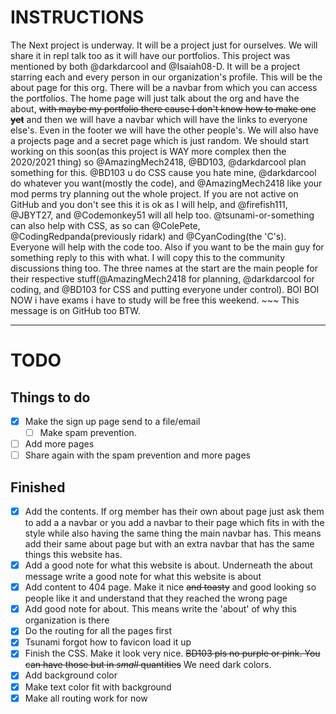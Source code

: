 # INSTRUCTIONS

The Next project is underway. It will be a project just for ourselves. We will share it in repl talk too as it will have our portfolios. This project was mentioned by both @darkdarcool and @Isaiah08-D. It will be a project starring each and every person in our organization's profile. This will be the about page for this org. There will be a navbar from which you can access the portfolios. The home page will just talk about the org and have the about, ~~with maybe my portfolio there cause I don't know how to make one **yet**~~ and then we will have a navbar which will have the links to everyone else's. Even in the footer we will have the other people's. We will also have a projects page and a secret page which is just random. We should start working on this soon(as this project is WAY more complex then the 2020/2021 thing) so @AmazingMech2418, @BD103, @darkdarcool plan something for this. @BD103 u do CSS cause you hate mine, @darkdarcool do whatever you want(mostly the code), and @AmazingMech2418 like your mod perms try planning out the whole project. If you are not active on GitHub and you don't see this it is ok as I will help, and @firefish111, @JBYT27, and @Codemonkey51 will all help too. @tsunami-or-something can also help with CSS, as so can @ColePete, @CodingRedpanda(previously ridark) and @CyanCoding(the 'C's). Everyone will help with the code too. Also if you want to be the main guy for something reply to this with what. I will copy this to the community discussions thing too. The three names at the start are the main people for their respective stuff(@AmazingMech2418 for planning, @darkdarcool for coding, and @BD103 for CSS and putting everyone under control). BOI BOI NOW i have exams i have to study will be free this weekend. ~~~ This message is on GitHub too BTW.

---

# TODO

## Things to do

- [X] Make the sign up page send to a file/email
  - [ ] Make spam prevention.
- [ ] Add more pages
- [ ] Share again with the spam prevention and more pages

## Finished
- [X] Add the contents. If org member has their own about page just ask them to add a a navbar or you add a navbar to their page which fits in with the style while also having the same thing the main navbar has. This means add their same about page but with an extra navbar that has the same things this website has.
- [X] Add a good note for what this website is about. Underneath the about message write a good note for what this website is about
- [x] Add content to 404 page. Make it nice ~~and toasty~~ and good looking so people like it and understand that they reached the wrong page
- [X] Add good note for about. This means write the 'about' of why this organization is there
- [X] Do the routing for all the pages first
- [X] Tsunami forgot how to favicon load it up
- [X] Finish the CSS. Make it look very nice. ~~BD103 pls no purple or pink. You can have those but in _small_ quantities~~ We need dark colors.
- [X] Add background color
- [X] Make text color fit with background
- [X] Make all routing work for now